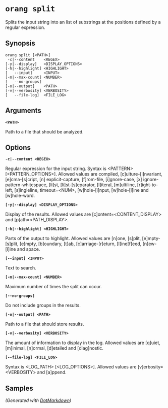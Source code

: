 ﻿# `orang split`

Splits the input string into an list of substrings at the positions defined by a regular expression\.

## Synopsis

```
orang split [<PATH>]
 -c|--content    <REGEX>
[-y|--display]   <DISPLAY_OPTIONS>
[-h|--highlight] <HIGHLIGHT>
[   --input]     <INPUT>
[-m|--max-count] <NUMBER>
[   --no-groups]
[-o|--output]    <PATH>
[-v|--verbosity] <VERBOSITY>
[   --file-log]  <FILE_LOG>
```

## Arguments

**`<PATH>`**

Path to a file that should be analyzed\.

## Options

**`-c|--content <REGEX>`**

Regular expression for the input string\. Syntax is \<PATTERN> \[\<PATTERN\_OPTIONS>\]\. Allowed values are compiled, \[c\]ulture\-\[i\]nvariant, \[e\]cma\-\[s\]cript, \[n\] explicit\-capture, \[f\]rom\-file, \[i\]gnore\-case, \[x\] ignore\-pattern\-whitespace, \[li\]st, \[li\]st\-\[s\]eparator, \[l\]iteral, \[m\]ultiline, \[r\]ight\-to\-left, \[s\]ingleline, timeout=\<NUM>, \[w\]hole\-\[i\]nput, \[w\]hole\-\[l\]ine and \[w\]hole\-word\.

**`[-y|--display] <DISPLAY_OPTIONS>`**

Display of the results\. Allowed values are \[c\]ontent=\<CONTENT\_DISPLAY> and \[p\]ath=\<PATH\_DISPLAY>\.

**`[-h|--highlight] <HIGHLIGHT>`**

Parts of the output to highlight\. Allowed values are \[n\]one, \[s\]plit, \[e\]mpty\-\[s\]plit, \[e\]mpty, \[b\]oundary, \[t\]ab, \[c\]arriage\-\[r\]eturn, \[l\]ine\[f\]eed, \[n\]ew\-\[l\]ine and space\.

**`[--input] <INPUT>`**

Text to search\.

**`[-m|--max-count] <NUMBER>`**

Maximum number of times the split can occur\.

**`[--no-groups]`**

Do not include groups in the results\.

**`[-o|--output] <PATH>`**

Path to a file that should store results\.

**`[-v|--verbosity] <VERBOSITY>`**

The amount of information to display in the log\. Allowed values are \[q\]uiet, \[m\]inimal, \[n\]ormal, \[d\]etailed and \[diag\]nostic\.

**`[--file-log] <FILE_LOG>`**

Syntax is \<LOG\_PATH> \[\<LOG\_OPTIONS>\]\. Allowed values are \[v\]erbosity=\<VERBOSITY> and \[a\]ppend\.

## Samples


*\(Generated with [DotMarkdown](http://github.com/JosefPihrt/DotMarkdown)\)*